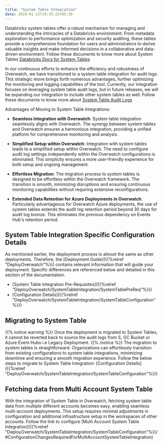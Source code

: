 ```yaml
---
title: "System Table Integration"
date: 2024-01-22T19:35:23+05:30
---
```


Databricks system tables offer a robust mechanism for managing and understanding the intricacies of a Databricks 
environment. From metadata exploration to performance optimization and security auditing, these tables provide a 
comprehensive foundation for users and administrators to derive valuable insights and make informed decisions in a 
collaborative and data-driven environment. Follow these documents to know more about System Tables 
[Databricks Docs for System Tables](https://docs.databricks.com/en/administration-guide/system-tables/index.html)

In our continuous efforts to enhance the efficiency and robustness of Overwatch, we have transitioned to a 
system table integration for audit logs. This strategic move brings forth numerous advantages, further optimizing the 
monitoring and logging capabilities of the tool. Currently, our integration focuses on leveraging system table 
audit logs, but in future releases, we will be expanding our integration to include other system tables as well. Follow 
these documents to know more about 
[System Table Audit Logs](https://docs.databricks.com/en/administration-guide/system-tables/audit-logs.html)

Advantages of Moving to System Table Integrations: 

* **Seamless Integration with Overwatch**:
System table integration seamlessly aligns with Overwatch.
The synergy between system tables and Overwatch ensures a harmonious integration, providing a unified platform for 
comprehensive monitoring and analysis.

* **Simplified Setup within Overwatch**:
Integration with system tables leads to a simplified setup within Overwatch. The need to configure audit log settings 
independently within the Overwatch configurations is eliminated. This simplicity ensures a more user-friendly experience
for both setup and ongoing management. 

* **Effortless Migration**:
The migration process to system tables is designed to be effortless within the Overwatch framework. 
The transition is smooth, minimizing disruptions and ensuring continuous monitoring capabilities 
without requiring extensive reconfigurations.

* **Extended Data Retention for Azure Deployments in Overwatch**:
Particularly advantageous for Overwatch Azure deployments, the use of system tables extends the 
audit log retention period beyond 30 days for audit log bronze. This eliminates the previous dependency on Events Hub's
retention period.

## System Table Integration Specific Configuration Details
As mentioned earlier, the deployment process is almost the same as other deployments. Therefore, the
[Deployment Guide]({{%relref "DeployOverwatch"%}}) contains relevant information that will guide your deployment. 
Specific differences are referenced below and detailed in this section of the documentation.

* [System Table Integration Pre-Requisites]({{%relref "DeployOverwatch/SystemTableIntegration/SystemTablePreReq"%}})
* [Configuration Details]({{%relref "DeployOverwatch/SystemTableIntegration/SystemTableConfiguration"%}})

## Migrating to System Table

{{% notice warning %}}
Once the deployment is migrated to System Tables, it cannot be reverted back to source the audit logs from S, GC Bucket
or Azure Event Hubs i.e Legacy Deployment.
{{% /notice %}}
The migration to system tables is straightforward. Organizations can effortlessly transition from existing 
configurations to system table integrations, minimizing downtime and ensuring a smooth migration experience.
Follow the below steps to migrate to System Table Integration: 
[Configuration Details]({{%relref "DeployOverwatch/SystemTableIntegration/SystemTableConfiguration"%}})

## Fetching data from Multi Account System Table  

With the integration of System Table in Overwatch, fetching system table data from multiple different accounts 
becomes easy, enabling seamless multi-account deployments. This setup requires minimal adjustments in 
configuration and additional infrastructure setup in the workspaces of other accounts.
Follow the link to configure 
[Multi Account System Table Integration]({{%relref "DeployOverwatch/SystemTableIntegration/SystemTableConfiguration"%}}/#ConfigurationChangesRequiredForMultiAccountSystemTableIntegration)